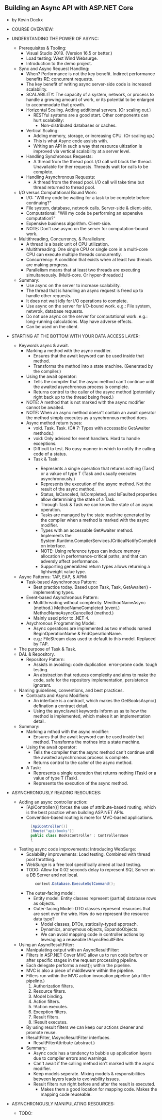 ## Building an Async API with ASP.NET Core
- by Kevin Dockx

- COURSE OVERVIEW:

- UNDERSTANDING THE POWER OF ASYNC:
  - Prerequisites & Tooling:
    - Visual Studio 2019. (Version 16.5 or better.)
    - Load testing: West Wind Websurge.
    - Introduction to the demo project.
  - Sync and Async Request Handling:
    - When? Performance is not the key benefit. Indirect performance benefits RE: concurrent requests.
    - The key benefit of writing async server-side code is increased scalability.
    - SCALABILITY: The capacity of a system, network, or process to handle a growing amount of work, or its potential to be enlarged to accommodate that growth.
    - Horizontal Scaling. Adding additional servers. (Or scaling out.)
      - RESTful systems are a good start. Other components can hurt scalability:
        - Non-distributed databases or caches.
    - Vertical Scaling:
      - Adding memory, storage, or increasing CPU. (Or scaling up.)
      - This is what Async code assists with. 
      - Writing an API in such a way that resource ultization is improved via vertical scalability at a server level.
    - Handling Synchronous Requests:
      - A thread from the thread pool. I/O call will block the thread. Unavailable for ther requests. Threads wait for calls to be complete.
    - Handling Asynchronous Requests:
      - A thread from the thread pool. I/O call will take time but thread returned to thread pool.   
  - I/O versus Computational Bound Work:
    - I/O: "Will my code be waiting for a task to be complete before continuing?"
    - File system, database, network calls. Server-side & client-side.
    - Computational: "Will my code be performing an expensive computation?"
    - Expensive business algorithm. Client-side.
    - NOTE: Don't use async on the server for  computation-bound work.
  - Multithreading, Concurrency, & Parallelism:
    - A thread is a basic unit of CPU utilization.
    - Multithreading: One single CPU or single core in a multi-core CPU can execute multiple threads concurrently.
    - Concurrency: A condition that exists when at least two threads are making progress.
    - Parallelism means that at least two threads are executing simultaneously. (Multi-core. Or hyper-threaded.)
  - Summary:
    - Use async on the server to increase scalability.
    - The thread that is handling an async request is freed up to handle other requests.
    - It does not wait idly for I/O operations to complete.
    - Use async on the server for I/O-bound work. e.g.: File system, netwrok, database requests.
    - Do not use async on the server for computational work. e.g.: long-running calculations. May have adverse effects.
    - Can be used on the client.
  
- STARTING AT THE BOTTOM WITH YOUR DATA ACCESS LAYER:
  - Keywords async & await.
    - Marking a method with the async modifier.
      - Ensures that the await keyword can be used inside that method.
      - Transforms the method into a state machine. (Generated  by the compiler.)
    - Using the await operator:
      - Tells the compiler that the async method can't continue until the awaited asynchronous process is complete.
      - Returns control to the caller of the async method (potentially right back up to the thread being freed.)
    - NOTE: A method that is not marked with the async modifier cannot be awaited.
    - NOTE: When an async method doesn't contain an await operator the method simply executes as a synchronous method does.
    - Async method return types:
      - void. Task. Task<T>. (C# 7: Types with accessable GetAwaiter methods.)
      - void: Only advised for event handlers. Hard to handle exceptions. 
      - Difficult to test. No easy manner in which to notify the calling code of a status.
      - Task & Task<T>: 
        - Represents a single operation that returns nothing (Task) or a vakue of type T (Task<T> and usually executes asynchronously.)
        - Represents the execution of the async method. Not the result of the async method.
        - Status, IsCanceled, IsCompleted, and IsFaulted properties allow determining the state of a Task.
        - Through Task & Task<T> we can know the state of an async operation.
        - Tasks are managed by the state machine generated by the compiler when a method is marked with the async modifier.
        - Types with an accessable GetAwaiter method. Implements the System.Runtime.CompilerServices.ICriticalNotifyCompletion interface.
        - NOTE: Using reference types can induce memory allocation in performance-critical paths, and that can adversly affect performance.
        - Supporting generalized return types allows returning a lightweight value type.
  - Async Patterns: TAP, EAP, & APM:
    - Task-based Asynchronous Pattern:
      - Best practice today. Based upon Task, Task<T>, GetAwaiter() - implementing types.
    - Event-based Asynchronous Pattern:
      - Multithreading without complexity. MenthodNameAsync (method.) MethodNameCompleted (event.) MethodNameAsyncCancelled (method.)
      - Mainly used prior to .NET 4.
    - Asychronous Programming Model:
      - Async operations are implemented as two methods named BeginOperationName & EndOperationName.
      - e.g.: FileStream class used to default to this model. Replaced by TAP.
  - The purpose of Task & Task<T>.
  - DAL & Repository.
    - Repository Pattern:
      - Assists in avoiding: code duplication. error-prone code. tough testing.
      - An abstraction that reduces complexity and aims to make the code, safe for the repository implementation, persistence ignorant.
  - Naming guidelines, conventions, and best practices.
    - Contracts and Async Modifiers:
      - An interface is a contract, which makes the GetBooksAsync() defination a contract detail.
      - Using the async/await keywords inform us as to how the method is implemented, which makes it an implementation detail.
  - Summary:
    - Marking a mthod with the async modifier:
      - Ensures that the await keyword can be used inside that method. Transforms the mothos into a state machine.
    - Using the await operator:
      - Tells the compiler that the async method can't continue until the awaited asynchronous process is complete.
      - Returns control to the caller of the async method.
    - A Task:
      - Represents a single operation that returns nothing (Task) or a value of type T (Task<T>).
      - Represents the execution of the async method.
  
- ASYNCHRONOUSLY READING RESOURCES:
  - Adding an async controller action:
    - [ApiController()] forces the use of attribute-based routing, which is the best practice when building ASP.NET APIs.
    - Convention-based routing is more for MVC-based applications.
      ```csharp
        [ApiController()]
        [Route("api/books")]
        public class BooksController : ControllerBase
        {
      ```
  - Testing async code improvements: Introducing WebSurge:
    - Scalability improvements: Load testing. Combined with thread pool throttling.
    - WebSurge is a free tool specifically aimed at load testing.
    - TODO: Allow for 0.02 seconds delay to represent SQL Server on a DB Server and not local.
        ```csharp
            context.Database.ExecuteSqlCommand();
        ```
    - The outer-facing model:
        - Entity model: Entity classes represent (partial) database rows as objects.
        - Outer-facing Model: DTO classes represent resources that are sent over the wire.
        How do we represent the resource data type?
            - Model classes, DTOs, statically-typed approach.
            - Dynamics, anonymous objects, ExpandoObjects.
            - We can avoid mapping code in controller actions by leveraging a reuseable IAsyncResultFilter.
  - Using an AsyncResultFilter:
    - Manipulating output with an AsyncResultFilter:
    - Filters in ASP.NET Cover MVC allow us to run code before or after specific stages in the request processing pipeline.
    - Each delegate performs a next(); within the pipeline.
    - MVC is also a piece of middleware within the pipeline.
    - Filters run within the MVC action invocation pipeline (aka filter pipeline.)
        1. Authorization filters.
        2. Resource filters.
        3. Model binding.
        4. Action filters.
        5. !Action executes.
        6. Exception filters.
        7. Result filters.
        8. !Result executes.
    - By using result filters we can keep our actions cleaner and promote reuse.
    - IResultFilter, IAsyncResultFilter interfaces.
        - ResultFilterAttribute (abstract.)
    - Summary:
        - Async code has a tendency to bubble up application layers due to compiler errors and warnings.
        - Can't await if the calling method isn't marked with the async modifier.
        - Keep models seperate. Mixing models & responsibilities between layers leads to evolvability issues.
        - Result filters run right before and after the result is executed.
            - Makes them a good location for mapping code. Makes the mapping code reuseable.

- ASYNCHRONOUSLY MANIPULATING RESOURCES:
    - TODO:
